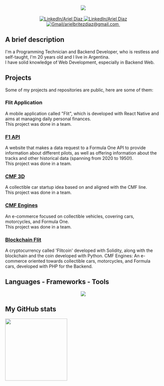 <h1 align="center">
    <img src="https://readme-typing-svg.herokuapp.com/?font=Lexend&color=ff4737&size=50&center=true&vCenter=true&width=900&height=70&pause=200&duration=2500&lines=Hi!+I'm+Ariel+Díaz!;Welcome+to+my+GitHub+Profile!" />
</h1>

<p align="center">
  <a href="https://www.linkedin.com/in/ariel-britez-diaz-technical/" target="_blank" rel="noopener noreferrer">
    <img src="https://badgen.net/badge/Title/Programming Technician?color=purple" alt="LinkedIn/Ariel Diaz" />
  </a>
  <a href="https://www.linkedin.com/in/ariel-britez-diaz-technical/" target="_blank" rel="noopener noreferrer">
    <img src="https://badgen.net/badge/LinkedIn/Ariel Diaz?color=blue" alt="LinkedIn/Ariel Diaz" />
  </a>
  <a href="mailto:arielbritezdiaz@email.com" target="_blank" rel="noopener noreferrer">
    <img src="https://badgen.net/badge/Gmail/arielbritezdiaz@gmail.com?color=blue" alt="Gmail/arielbritezdiaz@gmail.com" />
  </a>
  <a href="https://abdiaz.com" target="_blank" rel="noopener noreferrer">
    <img src="https://badgen.net/badge/Portfolio/Here?color=blue" alt="" />
  </a>
</p>

## A brief description
I'm a Programming Technician and Backend Developer, who is restless and self-taught, I'm 20 years old and I live in Argentina.\
I have solid knowledge of Web Development, especially in Backend Web.

## Projects
Some of my projects and repositories are public, here are some of them:

### Flit Application
A mobile application called "Flit", which is developed with React Native and aims at managing daily personal finances.\
This project was done in a team.

### <a href="https://github.com/MarianoJSB/F1-API.github.io" target="_blank" rel="noopener noreferrer">F1 API</a>
A website that makes a data request to a Formula One API to provide information about different pilots, as well as offering information about the tracks and other historical data (spanning from 2020 to 1950!).\
This project was done in a team.

### <a href="https://github.com/MarianoJSB/cmf3d.github.io" target="_blank" rel="noopener noreferrer">CMF 3D</a>
A collectible car startup idea based on and aligned with the CMF line.\
This project was done in a team.

### <a href="https://github.com/ArielBritezDiaz/CMF_Engines" target="_blank" rel="noopener noreferrer">CMF Engines</a>
An e-commerce focused on collectible vehicles, covering cars, motorcycles, and Formula One.\
This project was done in a team.

### <a href="https://github.com/ArielBritezDiaz/blockchain_flit" target="_blank" rel="noopener noreferrer">Blockchain Flit</a>
A cryptocurrency called 'Flitcoin' developed with Solidity, along with the blockchain and the coin developed with Python.
CMF Engines: An e-commerce oriented towards collectible cars, motorcycles, and Formula cars, developed with PHP for the Backend.

## Languages - Frameworks - Tools
<div align="center">
  <img src="https://skillicons.dev/icons?i=react,ts,nestjs,postgres,mysql,git,neovim,linux&theme=dark" />
</div>

## My GitHub stats
<a href="https://github.com/ArielBritezDiaz/convoychat">
  <img height=200 align="center" src="https://github-readme-stats.vercel.app/api/top-langs/?username=ArielBritezDiaz&show_icons=true&title_color=ff4737&text_color=FFFFFB&icon_color=f0b35f&bg_color=102057&hide_rank=false&count_private=true&include_all_commits=true&show_icons=true&layout=compact&langs_count=7&card_width=455&exclude_repo=nuevaProbandoGitGitHub,restapi-employees,fullStackOpenCourse,nuevaProbandoGitGitHub,test.github.io,colegio,cmf-engines,portfolio" />
</a>
